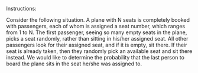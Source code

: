 Instructions:

Consider the following situation. A plane with N seats is completely booked with passengers, each of whom is assigned a seat number, which ranges from 1 to N. The first passenger, seeing so many empty seats in the plane, picks a seat randomly, rather than sitting in his/her assigned seat. All other passengers look for their assigned seat, and if it is empty, sit there. If their seat is already taken, then they randomly pick an available seat and sit there instead. We would like to determine the probability that the last person to board the plane sits in the seat he/she was assigned to.
